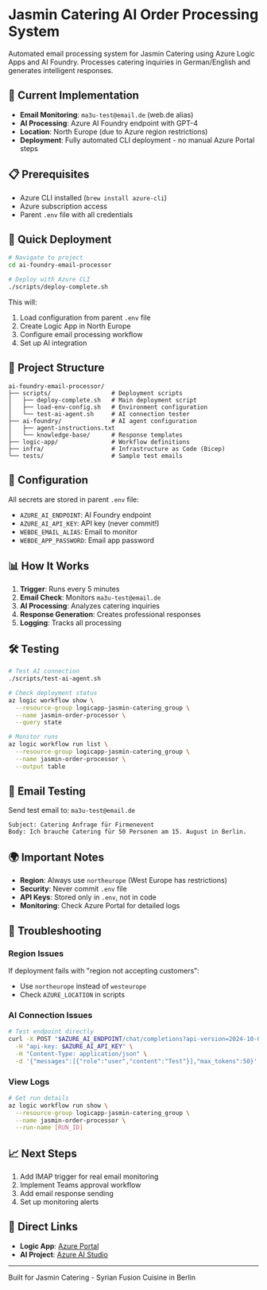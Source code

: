 # Jasmin Catering AI Order Processing System

Automated email processing system for Jasmin Catering using Azure Logic Apps and AI Foundry. Processes catering inquiries in German/English and generates intelligent responses.

## 🚀 Current Implementation

- **Email Monitoring**: `ma3u-test@email.de` (web.de alias)
- **AI Processing**: Azure AI Foundry endpoint with GPT-4
- **Location**: North Europe (due to Azure region restrictions)
- **Deployment**: Fully automated CLI deployment - no manual Azure Portal steps

## 📋 Prerequisites

- Azure CLI installed (`brew install azure-cli`)
- Azure subscription access
- Parent `.env` file with all credentials

## 🔧 Quick Deployment

```bash
# Navigate to project
cd ai-foundry-email-processor

# Deploy with Azure CLI
./scripts/deploy-complete.sh
```

This will:
1. Load configuration from parent `.env` file
2. Create Logic App in North Europe
3. Configure email processing workflow
4. Set up AI integration

## 📁 Project Structure

```
ai-foundry-email-processor/
├── scripts/                 # Deployment scripts
│   ├── deploy-complete.sh   # Main deployment script
│   ├── load-env-config.sh   # Environment configuration
│   └── test-ai-agent.sh     # AI connection tester
├── ai-foundry/              # AI agent configuration
│   ├── agent-instructions.txt
│   └── knowledge-base/      # Response templates
├── logic-app/               # Workflow definitions
├── infra/                   # Infrastructure as Code (Bicep)
└── tests/                   # Sample test emails
```

## 🔐 Configuration

All secrets are stored in parent `.env` file:
- `AZURE_AI_ENDPOINT`: AI Foundry endpoint
- `AZURE_AI_API_KEY`: API key (never commit!)
- `WEBDE_EMAIL_ALIAS`: Email to monitor
- `WEBDE_APP_PASSWORD`: Email app password

## 📊 How It Works

1. **Trigger**: Runs every 5 minutes
2. **Email Check**: Monitors `ma3u-test@email.de`
3. **AI Processing**: Analyzes catering inquiries
4. **Response Generation**: Creates professional responses
5. **Logging**: Tracks all processing

## 🛠️ Testing

```bash
# Test AI connection
./scripts/test-ai-agent.sh

# Check deployment status
az logic workflow show \
  --resource-group logicapp-jasmin-catering_group \
  --name jasmin-order-processor \
  --query state

# Monitor runs
az logic workflow run list \
  --resource-group logicapp-jasmin-catering_group \
  --name jasmin-order-processor \
  --output table
```

## 📧 Email Testing

Send test email to: `ma3u-test@email.de`
```
Subject: Catering Anfrage für Firmenevent
Body: Ich brauche Catering für 50 Personen am 15. August in Berlin.
```

## 🌍 Important Notes

- **Region**: Always use `northeurope` (West Europe has restrictions)
- **Security**: Never commit `.env` file
- **API Keys**: Stored only in `.env`, not in code
- **Monitoring**: Check Azure Portal for detailed logs

## 🚨 Troubleshooting

### Region Issues
If deployment fails with "region not accepting customers":
- Use `northeurope` instead of `westeurope`
- Check `AZURE_LOCATION` in scripts

### AI Connection Issues
```bash
# Test endpoint directly
curl -X POST "$AZURE_AI_ENDPOINT/chat/completions?api-version=2024-10-01-preview" \
  -H "api-key: $AZURE_AI_API_KEY" \
  -H "Content-Type: application/json" \
  -d '{"messages":[{"role":"user","content":"Test"}],"max_tokens":50}'
```

### View Logs
```bash
# Get run details
az logic workflow run show \
  --resource-group logicapp-jasmin-catering_group \
  --name jasmin-order-processor \
  --run-name [RUN_ID]
```

## 📈 Next Steps

1. Add IMAP trigger for real email monitoring
2. Implement Teams approval workflow
3. Add email response sending
4. Set up monitoring alerts

## 🔗 Direct Links

- **Logic App**: [Azure Portal](https://portal.azure.com/#resource/subscriptions/b58b1820-35f0-4271-99be-7c84d4dd40f3/resourceGroups/logicapp-jasmin-catering_group/providers/Microsoft.Logic/workflows/jasmin-order-processor)
- **AI Project**: [Azure AI Studio](https://ai.azure.com/project/jasmin-catering)

---

Built for Jasmin Catering - Syrian Fusion Cuisine in Berlin